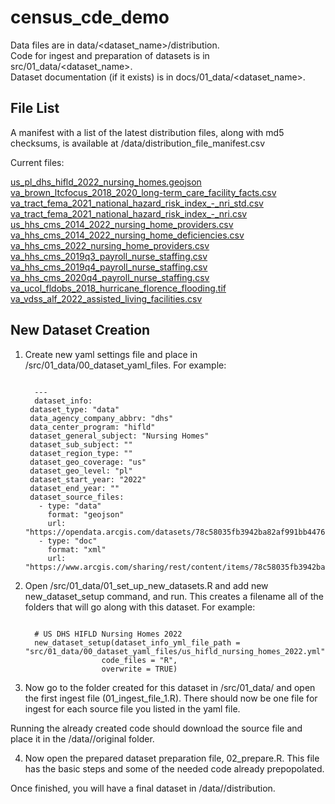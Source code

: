 
<!-- README.md is generated from README.Rmd. Please edit that file -->

# census_cde_demo

Data files are in data/<dataset_name>/distribution.<br /> Code for
ingest and preparation of datasets is in
src/01_data/<dataset_name>.<br /> Dataset documentation (if it exists)
is in docs/01_data/<dataset_name>.<br />

## File List

A manifest with a list of the latest distribution files, along with md5
checksums, is available at /data/distribution_file_manifest.csv

Current files:<br />

[us_pl_dhs_hifld_2022_nursing_homes.geojson](data/us_pl_dhs_hifld_2022_nursing_homes/distribution/us_pl_dhs_hifld_2022_nursing_homes.geojson)<br />[va_brown_ltcfocus_2018_2020_long-term_care_facility_facts.csv](data/va_brown_ltcfocus_2018_2020_long-term_care_facility_facts/distribution/va_brown_ltcfocus_2018_2020_long-term_care_facility_facts.csv)<br />[va_tract_fema_2021_national_hazard_risk_index\_-\_nri_std.csv](data/va_fema_2021_national_hazard_risk_index_-_nri/distribution/va_tract_fema_2021_national_hazard_risk_index_-_nri_std.csv)<br />[va_tract_fema_2021_national_hazard_risk_index\_-\_nri.csv](data/va_fema_2021_national_hazard_risk_index_-_nri/distribution/va_tract_fema_2021_national_hazard_risk_index_-_nri.csv)<br />[us_hhs_cms_2014_2022_nursing_home_providers.csv](data/va_hhs_cms_2014_2022_nursing_home_health_fire_deficiencies/distribution/us_hhs_cms_2014_2022_nursing_home_providers.csv)<br />[va_hhs_cms_2014_2022_nursing_home_deficiencies.csv](data/va_hhs_cms_2014_2022_nursing_home_health_fire_deficiencies/distribution/va_hhs_cms_2014_2022_nursing_home_deficiencies.csv)<br />[va_hhs_cms_2022_nursing_home_providers.csv](data/va_hhs_cms_2014_2022_nursing_home_health_fire_deficiencies/distribution/va_hhs_cms_2022_nursing_home_providers.csv)<br />[va_hhs_cms_2019q3_payroll_nurse_staffing.csv](data/va_hhs_cms_2019q3_payroll_nurse_staffing/distribution/va_hhs_cms_2019q3_payroll_nurse_staffing.csv)<br />[va_hhs_cms_2019q4_payroll_nurse_staffing.csv](data/va_hhs_cms_2019q4_payroll_nurse_staffing/distribution/va_hhs_cms_2019q4_payroll_nurse_staffing.csv)<br />[va_hhs_cms_2020q4_payroll_nurse_staffing.csv](data/va_hhs_cms_2020q4_payroll_nurse_staffing/distribution/va_hhs_cms_2020q4_payroll_nurse_staffing.csv)<br />[va_ucol_fldobs_2018_hurricane_florence_flooding.tif](data/va_ucol_fldobs_2018_hurricane_florence_flooding/distribution/va_ucol_fldobs_2018_hurricane_florence_flooding.tif)<br />[va_vdss_alf_2022_assisted_living_facilities.csv](data/va_vdss_alf_2022_assisted_living_facilities/distribution/va_vdss_alf_2022_assisted_living_facilities.csv)<br />

## New Dataset Creation

1.  Create new yaml settings file and place in
    /src/01_data/00_dataset_yaml_files. For example:
    <pre><code>
      ---
      dataset_info:
     dataset_type: "data"             
     data_agency_company_abbrv: "dhs"
     data_center_program: "hifld"
     dataset_general_subject: "Nursing Homes"
     dataset_sub_subject: ""
     dataset_region_type: ""
     dataset_geo_coverage: "us"
     dataset_geo_level: "pl"         
     dataset_start_year: "2022"
     dataset_end_year: ""
     dataset_source_files:
       - type: "data"    
         format: "geojson"
         url: "https://opendata.arcgis.com/datasets/78c58035fb3942ba82af991bb4476f13_0.geojson"
       - type: "doc"
         format: "xml"
         url: "https://www.arcgis.com/sharing/rest/content/items/78c58035fb3942ba82af991bb4476f13/info/metadata/metadata.xml"
    </code></pre>
2.  Open /src/01_data/01_set_up_new_datasets.R and add new
    new_dataset_setup command, and run. This creates a filename all of
    the folders that will go along with this dataset. For example:
    <pre><code>
      # US DHS HIFLD Nursing Homes 2022
      new_dataset_setup(dataset_info_yml_file_path = "src/01_data/00_dataset_yaml_files/us_hifld_nursing_homes_2022.yml",
                     code_files = "R",
                     overwrite = TRUE)
    </code></pre>
3.  Now go to the folder created for this dataset in
    /src/01_data/<name of new dataset> and open the first ingest file
    (01_ingest_file_1.R). There should now be one file for ingest for
    each source file you listed in the yaml file.

Running the already created code should download the source file and
place it in the /data/<name of new dataset>/original folder.

4.  Now open the prepared dataset preparation file, 02_prepare.R. This
    file has the basic steps and some of the needed code already
    prepopolated.

Once finished, you will have a final dataset in
/data/<name of new dataset>/distribution.
